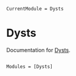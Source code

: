 ```@meta
CurrentModule = Dysts
```

# Dysts

Documentation for [Dysts](https://github.com/nathanaelbosch/Dysts.jl).

```@index
```

```@autodocs
Modules = [Dysts]
```
